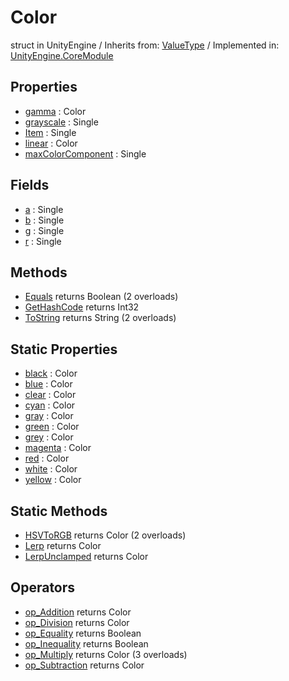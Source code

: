 # Color
struct in UnityEngine
 / Inherits from: <a href="https://docs.unity3d.com/6000.0/Documentation/ScriptReference/ValueType.html">ValueType</a> / Implemented in: <a href="https://docs.unity3d.com/6000.0/Documentation/ScriptReference/UnityEngine.CoreModule.html">UnityEngine.CoreModule</a>

## Properties
- <a href="https://docs.unity3d.com/6000.0/Documentation/ScriptReference/Color-gamma.html">gamma</a> : Color
- <a href="https://docs.unity3d.com/6000.0/Documentation/ScriptReference/Color-grayscale.html">grayscale</a> : Single
- <a href="https://docs.unity3d.com/6000.0/Documentation/ScriptReference/Color-Item.html">Item</a> : Single
- <a href="https://docs.unity3d.com/6000.0/Documentation/ScriptReference/Color-linear.html">linear</a> : Color
- <a href="https://docs.unity3d.com/6000.0/Documentation/ScriptReference/Color-maxColorComponent.html">maxColorComponent</a> : Single

## Fields
- <a href="https://docs.unity3d.com/6000.0/Documentation/ScriptReference/Color-a.html">a</a> : Single
- <a href="https://docs.unity3d.com/6000.0/Documentation/ScriptReference/Color-b.html">b</a> : Single
- <a href="https://docs.unity3d.com/6000.0/Documentation/ScriptReference/Color-g.html">g</a> : Single
- <a href="https://docs.unity3d.com/6000.0/Documentation/ScriptReference/Color-r.html">r</a> : Single

## Methods
- <a href="https://docs.unity3d.com/6000.0/Documentation/ScriptReference/Color.Equals.html">Equals</a> returns Boolean (2 overloads)
- <a href="https://docs.unity3d.com/6000.0/Documentation/ScriptReference/Color.GetHashCode.html">GetHashCode</a> returns Int32
- <a href="https://docs.unity3d.com/6000.0/Documentation/ScriptReference/Color.ToString.html">ToString</a> returns String (2 overloads)

## Static Properties
- <a href="https://docs.unity3d.com/6000.0/Documentation/ScriptReference/Color-black.html">black</a> : Color
- <a href="https://docs.unity3d.com/6000.0/Documentation/ScriptReference/Color-blue.html">blue</a> : Color
- <a href="https://docs.unity3d.com/6000.0/Documentation/ScriptReference/Color-clear.html">clear</a> : Color
- <a href="https://docs.unity3d.com/6000.0/Documentation/ScriptReference/Color-cyan.html">cyan</a> : Color
- <a href="https://docs.unity3d.com/6000.0/Documentation/ScriptReference/Color-gray.html">gray</a> : Color
- <a href="https://docs.unity3d.com/6000.0/Documentation/ScriptReference/Color-green.html">green</a> : Color
- <a href="https://docs.unity3d.com/6000.0/Documentation/ScriptReference/Color-grey.html">grey</a> : Color
- <a href="https://docs.unity3d.com/6000.0/Documentation/ScriptReference/Color-magenta.html">magenta</a> : Color
- <a href="https://docs.unity3d.com/6000.0/Documentation/ScriptReference/Color-red.html">red</a> : Color
- <a href="https://docs.unity3d.com/6000.0/Documentation/ScriptReference/Color-white.html">white</a> : Color
- <a href="https://docs.unity3d.com/6000.0/Documentation/ScriptReference/Color-yellow.html">yellow</a> : Color

## Static Methods
- <a href="https://docs.unity3d.com/6000.0/Documentation/ScriptReference/Color.HSVToRGB.html">HSVToRGB</a> returns Color (2 overloads)
- <a href="https://docs.unity3d.com/6000.0/Documentation/ScriptReference/Color.Lerp.html">Lerp</a> returns Color
- <a href="https://docs.unity3d.com/6000.0/Documentation/ScriptReference/Color.LerpUnclamped.html">LerpUnclamped</a> returns Color

## Operators
- <a href="https://docs.unity3d.com/6000.0/Documentation/ScriptReference/Color.op_Addition.html">op_Addition</a> returns Color
- <a href="https://docs.unity3d.com/6000.0/Documentation/ScriptReference/Color.op_Division.html">op_Division</a> returns Color
- <a href="https://docs.unity3d.com/6000.0/Documentation/ScriptReference/Color.op_Equality.html">op_Equality</a> returns Boolean
- <a href="https://docs.unity3d.com/6000.0/Documentation/ScriptReference/Color.op_Inequality.html">op_Inequality</a> returns Boolean
- <a href="https://docs.unity3d.com/6000.0/Documentation/ScriptReference/Color.op_Multiply.html">op_Multiply</a> returns Color (3 overloads)
- <a href="https://docs.unity3d.com/6000.0/Documentation/ScriptReference/Color.op_Subtraction.html">op_Subtraction</a> returns Color
